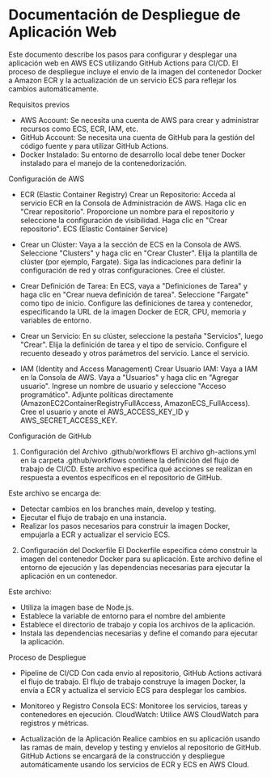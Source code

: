 
# Documentación de Despliegue de Aplicación Web

Este documento describe los pasos para configurar y desplegar una aplicación web en AWS ECS utilizando GitHub Actions para CI/CD. El proceso de despliegue incluye el envío de la imagen del contenedor Docker a Amazon ECR y la actualización de un servicio ECS para reflejar los cambios automáticamente.

Requisitos previos
* AWS Account: Se necesita una cuenta de AWS para crear y administrar recursos como ECS, ECR, IAM, etc.
* GitHub Account: Se necesita una cuenta de GitHub para la gestión del código fuente y para utilizar GitHub Actions.
* Docker Instalado: Su entorno de desarrollo local debe tener Docker instalado para el manejo de la contenedorización.

Configuración de AWS
* ECR (Elastic Container Registry)
Crear un Repositorio:
Acceda al servicio ECR en la Consola de Administración de AWS.
Haga clic en "Crear repositorio".
Proporcione un nombre para el repositorio y seleccione la configuración de visibilidad.
Haga clic en "Crear repositorio".
ECS (Elastic Container Service)

* Crear un Clúster:
Vaya a la sección de ECS en la Consola de AWS.
Seleccione "Clusters" y haga clic en "Crear Cluster".
Elija la plantilla de clúster (por ejemplo, Fargate).
Siga las indicaciones para definir la configuración de red y otras configuraciones.
Cree el clúster.

* Crear Definición de Tarea:
En ECS, vaya a "Definiciones de Tarea" y haga clic en "Crear nueva definición de tarea".
Seleccione "Fargate" como tipo de inicio.
Configure las definiciones de tarea y contenedor, especificando la URL de la imagen Docker de ECR, CPU, memoria y variables de entorno.

* Crear un Servicio:
En su clúster, seleccione la pestaña "Servicios", luego "Crear".
Elija la definición de tarea y el tipo de servicio.
Configure el recuento deseado y otros parámetros del servicio.
Lance el servicio.

* IAM (Identity and Access Management)
Crear Usuario IAM:
Vaya a IAM en la Consola de AWS.
Vaya a "Usuarios" y haga clic en "Agregar usuario".
Ingrese un nombre de usuario y seleccione "Acceso programático".
Adjunte políticas directamente (AmazonEC2ContainerRegistryFullAccess, AmazonECS_FullAccess).
Cree el usuario y anote el AWS_ACCESS_KEY_ID y AWS_SECRET_ACCESS_KEY.

Configuración de GitHub
1. Configuración del Archivo .github/workflows
El archivo gh-actions.yml en la carpeta .github/workflows contiene la definición del flujo de trabajo de CI/CD. Este archivo especifica qué acciones se realizan en respuesta a eventos específicos en el repositorio de GitHub.

Este archivo se encarga de:
* Detectar cambios en los branches main, develop y testing.
* Ejecutar el flujo de trabajo en una instancia.
* Realizar los pasos necesarios para construir la imagen Docker, empujarla a ECR y actualizar el servicio ECS.

2. Configuración del Dockerfile
El Dockerfile especifica cómo construir la imagen del contenedor Docker para su aplicación. Este archivo define el entorno de ejecución y las dependencias necesarias para ejecutar la aplicación en un contenedor.

Este archivo:
* Utiliza la imagen base de Node.js.
* Establece la variable de entorno para el nombre del ambiente
* Establece el directorio de trabajo y copia los archivos de la aplicación.
* Instala las dependencias necesarias y define el comando para ejecutar la aplicación.

Proceso de Despliegue

* Pipeline de CI/CD
Con cada envío al repositorio, GitHub Actions activará el flujo de trabajo.
El flujo de trabajo construye la imagen Docker, la envía a ECR y actualiza el servicio ECS para desplegar los cambios.

* Monitoreo y Registro
Consola ECS: Monitoree los servicios, tareas y contenedores en ejecución.
CloudWatch: Utilice AWS CloudWatch para registros y métricas.

* Actualización de la Aplicación
Realice cambios en su aplicación usando las ramas de main, develop y testing y envíelos al repositorio de GitHub. GitHub Actions se encargará de la construcción y despliegue automáticamente usando los servicios de ECR y ECS en AWS Cloud.
